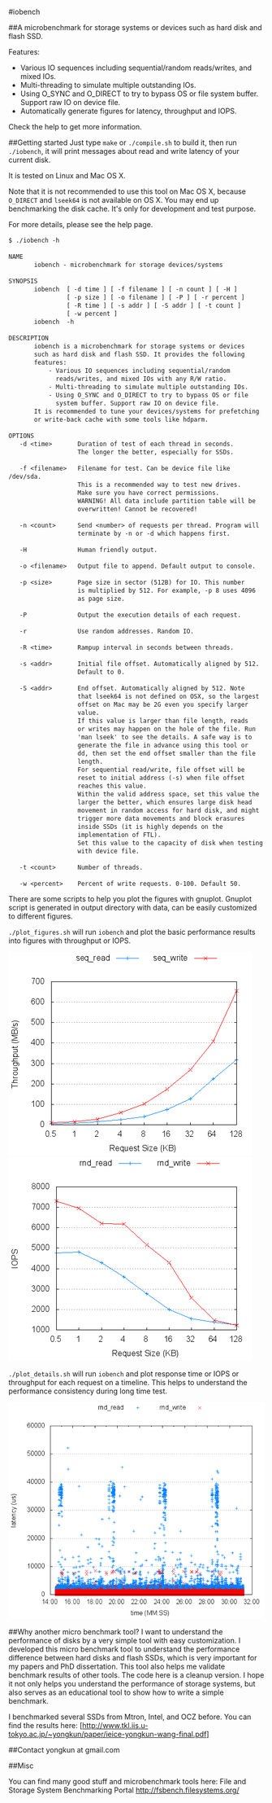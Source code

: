#iobench

##A microbenchmark for storage systems or devices such as hard disk and flash SSD.

Features:

- Various IO sequences including sequential/random reads/writes, and mixed IOs.
- Multi-threading to simulate multiple outstanding IOs.
- Using O_SYNC and O_DIRECT to try to bypass OS or file system buffer. Support raw IO on device file.
- Automatically generate figures for latency, throughput and IOPS.

Check the help to get more information.

##Getting started
Just type 
`make` or `./compile.sh` to build it, then run `./iobench`, it will print messages about read and write latency of your current disk.

It is tested on Linux and Mac OS X.

Note that it is not recommended to use this tool on Mac OS X, because `O_DIRECT` and `lseek64` is not available on OS X. You may end up benchmarking the disk cache. It's only for development and test purpose.

For more details, please see the help page.

```
$ ./iobench -h

NAME
       iobench - microbenchmark for storage devices/systems

SYNOPSIS
       iobench  [ -d time ] [ -f filename ] [ -n count ] [ -H ]
                [ -p size ] [ -o filename ] [ -P ] [ -r percent ]
                [ -R time ] [ -s addr ] [ -S addr ] [ -t count ]
                [ -w percent ]
       iobench  -h

DESCRIPTION
       iobench is a microbenchmark for storage systems or devices
       such as hard disk and flash SSD. It provides the following
       features:
           - Various IO sequences including sequential/random
             reads/writes, and mixed IOs with any R/W ratio.
           - Multi-threading to simulate multiple outstanding IOs.
           - Using O_SYNC and O_DIRECT to try to bypass OS or file
             system buffer. Support raw IO on device file.
       It is recommended to tune your devices/systems for prefetching
       or write-back cache with some tools like hdparm.

OPTIONS
   -d <time>       Duration of test of each thread in seconds. 
                   The longer the better, especially for SSDs.

   -f <filename>   Filename for test. Can be device file like /dev/sda.
                   This is a recommended way to test new drives.
                   Make sure you have correct permissions.
                   WARNING! All data include partition table will be
                   overwritten! Cannot be recovered!

   -n <count>      Send <number> of requests per thread. Program will
                   terminate by -n or -d which happens first.

   -H              Human friendly output.

   -o <filename>   Output file to append. Default output to console.

   -p <size>       Page size in sector (512B) for IO. This number
                   is multiplied by 512. For example, -p 8 uses 4096
                   as page size.

   -P              Output the execution details of each request.

   -r              Use random addresses. Random IO.

   -R <time>       Rampup interval in seconds between threads.

   -s <addr>       Initial file offset. Automatically aligned by 512.
                   Default to 0.

   -S <addr>       End offset. Automatically aligned by 512. Note
                   that lseek64 is not defined on OSX, so the largest
                   offset on Mac may be 2G even you specify larger
                   value.
                   If this value is larger than file length, reads
                   or writes may happen on the hole of the file. Run
                   'man lseek' to see the details. A safe way is to 
                   generate the file in advance using this tool or
                   dd, then set the end offset smaller than the file
                   length.
                   For sequential read/write, file offset will be
                   reset to initial address (-s) when file offset
                   reaches this value.
                   Within the valid address space, set this value the
                   larger the better, which ensures large disk head
                   movement in random access for hard disk, and might
                   trigger more data movements and block erasures
                   inside SSDs (it is highly depends on the
                   implementation of FTL).
                   Set this value to the capacity of disk when testing
                   with device file.

   -t <count>      Number of threads.

   -w <percent>    Percent of write requests. 0-100. Default 50.

```

There are some scripts to help you plot the figures with gnuplot. Gnuplot script is generated in output directory with data, can be easily customized to different figures.

`./plot_figures.sh` will run `iobench` and plot the basic performance results into figures with throughput or IOPS.

![iobench-seq-thrpt-480.png](sample/iobench-seq-thrpt-480.png)![iobench-rnd-iops-480.png](sample/iobench-rnd-iops-480.png)

`./plot_details.sh` will run `iobench` and plot response time or IOPS or throughput for each request on a timeline. This helps to understand the performance consistency during long time test.

![iobench-time-detail.png](sample/iobench-time-detail.png)

##Why another micro benchmark tool?
I want to understand the performance of disks by a very simple tool with easy customization. I developed this micro benchmark tool to understand the performance difference between hard disks and flash SSDs, which is very important for my papers and PhD dissertation. This tool also helps me validate benchmark results of other tools. The code here is a cleanup version. I hope it not only helps you understand the performance of storage systems, but also serves as an educational tool to show how to write a simple benchmark.

I benchmarked several SSDs from Mtron, Intel, and OCZ before. You can find the results here: 
[http://www.tkl.iis.u-tokyo.ac.jp/~yongkun/paper/ieice-yongkun-wang-final.pdf]

##Contact
yongkun at gmail.com

##Misc

You can find many good stuff and microbenchmark tools here:
File and Storage System Benchmarking Portal http://fsbench.filesystems.org/
